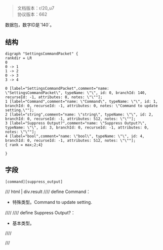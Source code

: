 # <!-- md:samp SettingsCommandPacket -->

> 文档版本：r/20_u7<br/>协议版本：662

<!-- md:samp SettingsCommandPacket -->数据包，数字ID是`140`。

## 结构

```viz
digraph "SettingsCommandPacket" {
rankdir = LR
0
0 -> 1
1 -> 2
0 -> 3
3 -> 4

0 [label="SettingsCommandPacket",comment="name: \"SettingsCommandPacket\", typeName: \"\", id: 0, branchId: 140, recurseId: -1, attributes: 0, notes: \"\""];
1 [label="Command",comment="name: \"Command\", typeName: \"\", id: 1, branchId: 0, recurseId: -1, attributes: 0, notes: \"Command to update setting.\""];
2 [label="string",comment="name: \"string\", typeName: \"\", id: 2, branchId: 0, recurseId: -1, attributes: 512, notes: \"\""];
3 [label="Suppress Output?",comment="name: \"Suppress Output?\", typeName: \"\", id: 3, branchId: 0, recurseId: -1, attributes: 0, notes: \"\""];
4 [label="bool",comment="name: \"bool\", typeName: \"\", id: 4, branchId: 0, recurseId: -1, attributes: 512, notes: \"\""];
{ rank = max;2;4}

}

```

## 字段

```title='SettingsCommandPacket'
[command][suppress_output]
```

/// html | div.result
//// define
Command：[<!-- md:samp string -->](../types/string.md)

- 特殊类型。Command to update setting.


////
//// define
Suppress Output?：<!-- md:samp bool -->

- 基本类型。


////

///

